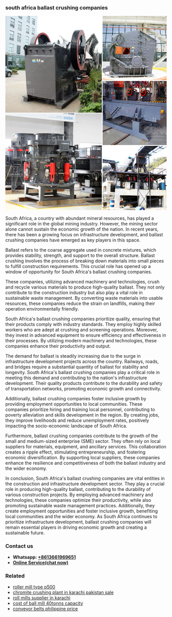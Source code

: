 <h3>south africa ballast crushing companies</h3><img src='1708323020.jpg' alt=''><p>South Africa, a country with abundant mineral resources, has played a significant role in the global mining industry. However, the mining sector alone cannot sustain the economic growth of the nation. In recent years, there has been a growing focus on infrastructure development, and ballast crushing companies have emerged as key players in this space.</p><p>Ballast refers to the coarse aggregate used in concrete mixtures, which provides stability, strength, and support to the overall structure. Ballast crushing involves the process of breaking down materials into small pieces to fulfill construction requirements. This crucial role has opened up a window of opportunity for South Africa's ballast crushing companies.</p><p>These companies, utilizing advanced machinery and technologies, crush and recycle various materials to produce high-quality ballast. They not only contribute to the construction industry but also play a vital role in sustainable waste management. By converting waste materials into usable resources, these companies reduce the strain on landfills, making their operation environmentally friendly.</p><p>South Africa's ballast crushing companies prioritize quality, ensuring that their products comply with industry standards. They employ highly skilled workers who are adept at crushing and screening operations. Moreover, they invest in advanced equipment to ensure efficiency and effectiveness in their processes. By utilizing modern machinery and technologies, these companies enhance their productivity and output.</p><p>The demand for ballast is steadily increasing due to the surge in infrastructure development projects across the country. Railways, roads, and bridges require a substantial quantity of ballast for stability and longevity. South Africa's ballast crushing companies play a critical role in meeting this demand and contributing to the nation's infrastructure development. Their quality products contribute to the durability and safety of transportation networks, promoting economic growth and connectivity.</p><p>Additionally, ballast crushing companies foster inclusive growth by providing employment opportunities to local communities. These companies prioritize hiring and training local personnel, contributing to poverty alleviation and skills development in the region. By creating jobs, they improve livelihoods and reduce unemployment rates, positively impacting the socio-economic landscape of South Africa.</p><p>Furthermore, ballast crushing companies contribute to the growth of the small and medium-sized enterprise (SME) sector. They often rely on local suppliers for materials, equipment, and ancillary services. This collaboration creates a ripple effect, stimulating entrepreneurship, and fostering economic diversification. By supporting local suppliers, these companies enhance the resilience and competitiveness of both the ballast industry and the wider economy.</p><p>In conclusion, South Africa's ballast crushing companies are vital entities in the construction and infrastructure development sector. They play a crucial role in producing high-quality ballast, contributing to the durability of various construction projects. By employing advanced machinery and technologies, these companies optimize their productivity, while also promoting sustainable waste management practices. Additionally, they create employment opportunities and foster inclusive growth, benefiting local communities and the wider economy. As South Africa continues to prioritize infrastructure development, ballast crushing companies will remain essential players in driving economic growth and creating a sustainable future.</p><h3>Contact us</h3><ul><li><strong>Whatsapp:&nbsp;<a href="https://wa.me/8613661969651">+8613661969651</a></strong></li><li><a href="https://swt.shibang-china.com/?git&amp;zhl&amp;south africa ballast crushing companies"><strong>Online Service(chat now)</strong></a></li></ul><h3>Related</h3><ul><li><a href='roller mill type p500.md'>roller mill type p500</a></li><li><a href='chromite crushing plant in karachi pakistan sale.md'>chromite crushing plant in karachi pakistan sale</a></li><li><a href='roll mills supplier in karachi.md'>roll mills supplier in karachi</a></li><li><a href='cost of ball mill 40tonns capacity.md'>cost of ball mill 40tonns capacity</a></li><li><a href='conveyor belts philippine price.md'>conveyor belts philippine price</a></li></ul>